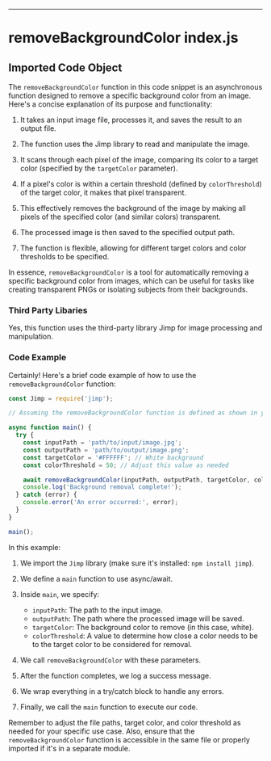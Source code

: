 

  

  

  

  

  

  
---
# removeBackgroundColor index.js
## Imported Code Object
The `removeBackgroundColor` function in this code snippet is an asynchronous function designed to remove a specific background color from an image. Here's a concise explanation of its purpose and functionality:

1. It takes an input image file, processes it, and saves the result to an output file.

2. The function uses the Jimp library to read and manipulate the image.

3. It scans through each pixel of the image, comparing its color to a target color (specified by the `targetColor` parameter).

4. If a pixel's color is within a certain threshold (defined by `colorThreshold`) of the target color, it makes that pixel transparent.

5. This effectively removes the background of the image by making all pixels of the specified color (and similar colors) transparent.

6. The processed image is then saved to the specified output path.

7. The function is flexible, allowing for different target colors and color thresholds to be specified.

In essence, `removeBackgroundColor` is a tool for automatically removing a specific background color from images, which can be useful for tasks like creating transparent PNGs or isolating subjects from their backgrounds.

### Third Party Libaries

Yes, this function uses the third-party library Jimp for image processing and manipulation.

### Code Example

Certainly! Here's a brief code example of how to use the `removeBackgroundColor` function:

```javascript
const Jimp = require('jimp');

// Assuming the removeBackgroundColor function is defined as shown in your provided code

async function main() {
  try {
    const inputPath = 'path/to/input/image.jpg';
    const outputPath = 'path/to/output/image.png';
    const targetColor = '#FFFFFF'; // White background
    const colorThreshold = 50; // Adjust this value as needed

    await removeBackgroundColor(inputPath, outputPath, targetColor, colorThreshold);
    console.log('Background removal complete!');
  } catch (error) {
    console.error('An error occurred:', error);
  }
}

main();
```

In this example:

1. We import the `Jimp` library (make sure it's installed: `npm install jimp`).

2. We define a `main` function to use async/await.

3. Inside `main`, we specify:
   - `inputPath`: The path to the input image.
   - `outputPath`: The path where the processed image will be saved.
   - `targetColor`: The background color to remove (in this case, white).
   - `colorThreshold`: A value to determine how close a color needs to be to the target color to be considered for removal.

4. We call `removeBackgroundColor` with these parameters.

5. After the function completes, we log a success message.

6. We wrap everything in a try/catch block to handle any errors.

7. Finally, we call the `main` function to execute our code.

Remember to adjust the file paths, target color, and color threshold as needed for your specific use case. Also, ensure that the `removeBackgroundColor` function is accessible in the same file or properly imported if it's in a separate module.


  
